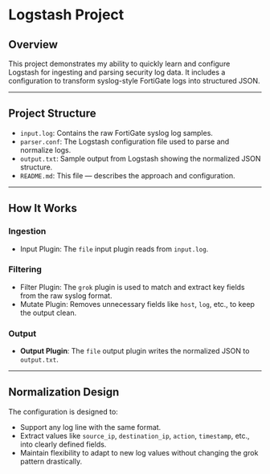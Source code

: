 # Logstash Project

## Overview
This project demonstrates my ability to quickly learn and configure Logstash for ingesting and parsing security log data. It includes a configuration to transform syslog-style FortiGate logs into structured JSON.

---

## Project Structure
- `input.log`: Contains the raw FortiGate syslog log samples.
- `parser.conf`: The Logstash configuration file used to parse and normalize logs.
- `output.txt`: Sample output from Logstash showing the normalized JSON structure.
- `README.md`: This file — describes the approach and configuration.

---

## How It Works

### Ingestion
- Input Plugin: The `file` input plugin reads from `input.log`.

### Filtering
- Filter Plugin: The `grok` plugin is used to match and extract key fields from the raw syslog format.
- Mutate Plugin: Removes unnecessary fields like `host`, `log`, etc., to keep the output clean.

### Output
- **Output Plugin**: The `file` output plugin writes the normalized JSON to `output.txt`.

---

## Normalization Design
The configuration is designed to:
- Support any log line with the same format.
- Extract values like `source_ip`, `destination_ip`, `action`, `timestamp`, etc., into clearly defined fields.
- Maintain flexibility to adapt to new log values without changing the grok pattern drastically.
